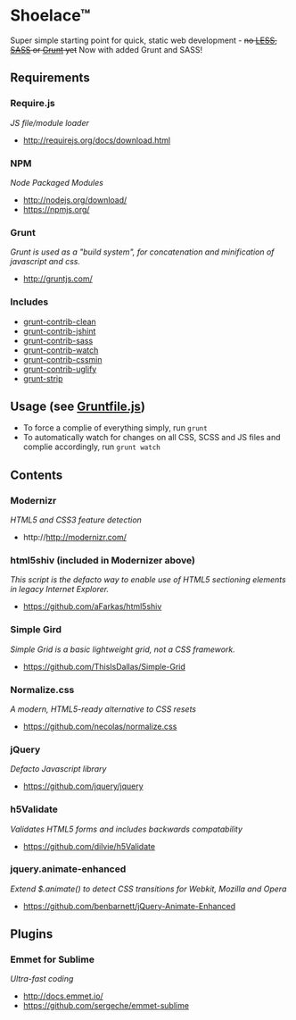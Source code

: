 Shoelace™
=====

Super simple starting point for quick, static web development - ~~no [LESS](http://lesscss.org/), [SASS](http://sass-lang.com/) or [Grunt](http://gruntjs.com/) yet~~ Now with added Grunt and SASS!

## Requirements

### Require.js
*JS file/module loader*
* http://requirejs.org/docs/download.html

### NPM
*Node Packaged Modules*
* http://nodejs.org/download/
* https://npmjs.org/

### Grunt
*Grunt is used as a "build system", for concatenation and minification of javascript and css.*
* http://gruntjs.com/

### Includes
* [grunt-contrib-clean](https://github.com/gruntjs/grunt-contrib-clean)
* [grunt-contrib-jshint](https://github.com/gruntjs/grunt-contrib-jshint)
* [grunt-contrib-sass](https://github.com/gruntjs/grunt-contrib-sass)
* [grunt-contrib-watch](https://github.com/gruntjs/grunt-contrib-watch)
* [grunt-contrib-cssmin](https://github.com/gruntjs/grunt-contrib-cssmin)
* [grunt-contrib-uglify](https://github.com/gruntjs/grunt-contrib-uglify)
* [grunt-strip](https://github.com/jsoverson/grunt-strip)

## Usage (see [Gruntfile.js](Gruntfile.js))
* To force a complie of everything simply, run `grunt`
* To automatically watch for changes on all CSS, SCSS and JS files and complie accordingly, run `grunt watch`

## Contents

### Modernizr
*HTML5 and CSS3 feature detection*
* http://http://modernizr.com/

### html5shiv (included in Modernizer above)
*This script is the defacto way to enable use of HTML5 sectioning elements in legacy Internet Explorer.*
* https://github.com/aFarkas/html5shiv

### Simple Gird
*Simple Grid is a basic lightweight grid, not a CSS framework.*
* https://github.com/ThisIsDallas/Simple-Grid

### Normalize.css
*A modern, HTML5-ready alternative to CSS resets*
* https://github.com/necolas/normalize.css

### jQuery
*Defacto Javascript library*
* https://github.com/jquery/jquery

### h5Validate
*Validates HTML5 forms and includes backwards compatability*
* https://github.com/dilvie/h5Validate

### jquery.animate-enhanced
*Extend $.animate() to detect CSS transitions for Webkit, Mozilla and Opera*
* https://github.com/benbarnett/jQuery-Animate-Enhanced

## Plugins

### Emmet for Sublime
*Ultra-fast coding*
* http://docs.emmet.io/
* https://github.com/sergeche/emmet-sublime